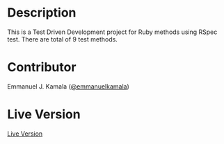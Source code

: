 # Description
This is a Test Driven Development project for Ruby methods using RSpec test. There are total of 9 test methods.

# Contributor
Emmanuel J. Kamala (<a href="https://github.com/emmanuelkamala">@emmanuelkamala</a>)<br>

# Live Version
<a href="https://repl.it/@EmmanuelKamala/enumerable-methods-testing">Live Version</a>
